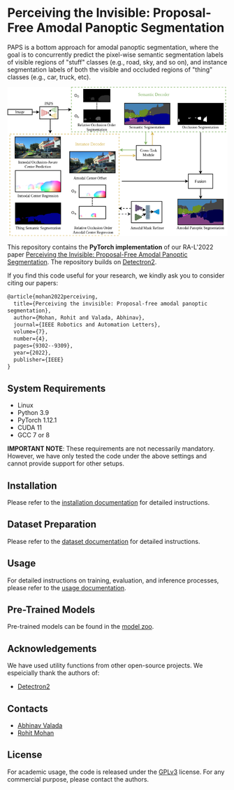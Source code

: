 # Perceiving the Invisible: Proposal-Free Amodal Panoptic Segmentation

PAPS is a bottom approach for amodal panoptic segmentation, where the goal is to concurrently predict the pixel-wise semantic segmentation labels of visible regions of "stuff" classes (e.g., road, sky, and so on), and instance segmentation labels of both the visible and occluded regions of "thing" classes (e.g., car, truck, etc).

![Overview of PAPS Architecture](/projects/paps/images/intro.png)

This repository contains the **PyTorch implementation** of our RA-L'2022 paper [Perceiving the Invisible: Proposal-Free Amodal Panoptic Segmentation](https://arxiv.org/pdf/2205.14637.pdf). The repository builds on [Detectron2](https://github.com/facebookresearch/detectron2).

If you find this code useful for your research, we kindly ask you to consider citing our papers:

```
@article{mohan2022perceiving,
  title={Perceiving the invisible: Proposal-free amodal panoptic segmentation},
  author={Mohan, Rohit and Valada, Abhinav},
  journal={IEEE Robotics and Automation Letters},
  volume={7},
  number={4},
  pages={9302--9309},
  year={2022},
  publisher={IEEE}
}
```

## System Requirements
* Linux 
* Python 3.9
* PyTorch 1.12.1
* CUDA 11
* GCC 7 or 8

**IMPORTANT NOTE**: These requirements are not necessarily mandatory. However, we have only tested the code under the above settings and cannot provide support for other setups.

##  Installation
Please refer to the [installation documentation](https://github.com/robot-learning-freiburg/PAPS/blob/main/projects/PAPS/docs/INSTALLATION.md) for detailed instructions.

## Dataset Preparation
Please refer to the [dataset documentation](https://github.com/robot-learning-freiburg/PAPS/main/projects/PAPS/docs/DATASET.md) for detailed instructions.

## Usage
For detailed instructions on training, evaluation, and inference processes, please refer to the [usage documentation](https://github.com/robot-learning-freiburg/PAPS/blob/main/projects/PAPS/docs/USAGE.md).


## Pre-Trained Models
Pre-trained models can be found in the [model zoo](https://github.com/robot-learning-freiburg/PAPS/blob/main/projects/PAPS/docs/MODELS.md).

## Acknowledgements
We have used utility functions from other open-source projects. We espeicially thank the authors of:
- [Detectron2](https://github.com/facebookresearch/detectron2)

## Contacts
* [Abhinav Valada](https://rl.uni-freiburg.de/people/valada)
* [Rohit Mohan](https://github.com/mohan1914)

## License
For academic usage, the code is released under the [GPLv3](https://www.gnu.org/licenses/gpl-3.0.en.html) license. For any commercial purpose, please contact the authors.

